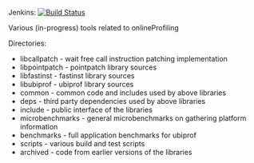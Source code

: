 
Jenkins: [![Build Status](http://tester-lin.soic.indiana.edu:8080/buildStatus/icon?job=UbiProf_tests)](http://tester-lin.soic.indiana.edu:8080/job/UbiProf_tests/)


Various (in-progress) tools related to onlineProfiling

Directories:

 * libcallpatch  - wait free call instruction patching implementation
 * libpointpatch - pointpatch library sources
 * libfastinst   - fastinst library sources
 * libubiprof    - ubiprof library sources
 * common        - common code and includes used by above libraries
 * deps          - third party dependencies used by above libraries
 * include       - public interface of the libraries
 * microbenchmarks - general microbenchmarks on gathering platform information
 * benchmarks    - full application benchmarks for ubiprof
 * scripts       - various build and test scripts
 * archived      - code from earlier versions of the libraries
